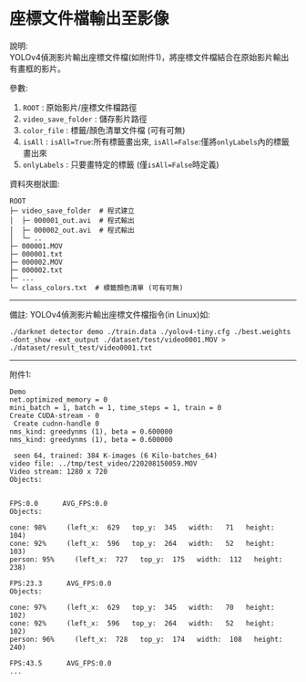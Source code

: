 # 座標文件檔輸出至影像

說明:  
YOLOv4偵測影片輸出座標文件檔(如附件1)，將座標文件檔結合在原始影片輸出有畫框的影片。

參數:

1. `ROOT`              : 原始影片/座標文件檔路徑
2. `video_save_folder` : 儲存影片路徑
3. `color_file`        : 標籤/顏色清單文件檔 (可有可無)
4. `isAll`             : `isAll=True`:所有標籤畫出來, `isAll=False`:僅將`onlyLabels`內的標籤畫出來
5. `onlyLabels`        : 只要畫特定的標籤 (僅`isAll=False`時定義)

資料夾樹狀圖:

```
ROOT  
├─ video_save_folder  # 程式建立  
│  ├─ 000001_out.avi  # 程式輸出  
│  ├─ 000002_out.avi  # 程式輸出  
│  └─ ..  
├─ 000001.MOV  
├─ 000001.txt  
├─ 000002.MOV  
├─ 000002.txt  
├─ ...  
└─ class_colors.txt  # 標籤顏色清單 (可有可無)  
```

---

備註:
YOLOv4偵測影片輸出座標文件檔指令(in Linux)如:

```
./darknet detector demo ./train.data ./yolov4-tiny.cfg ./best.weights -dont_show -ext_output ./dataset/test/video0001.MOV > ./dataset/result_test/video0001.txt
```

---

附件1:

```
Demo
net.optimized_memory = 0 
mini_batch = 1, batch = 1, time_steps = 1, train = 0 
Create CUDA-stream - 0 
 Create cudnn-handle 0 
nms_kind: greedynms (1), beta = 0.600000 
nms_kind: greedynms (1), beta = 0.600000 

 seen 64, trained: 384 K-images (6 Kilo-batches_64) 
video file: ../tmp/test_video/220208150059.MOV
Video stream: 1280 x 720 
Objects:


FPS:0.0      AVG_FPS:0.0
Objects:

cone: 98%     (left_x:  629   top_y:  345   width:   71   height:  104)
cone: 92%     (left_x:  596   top_y:  264   width:   52   height:  103)
person: 95%     (left_x:  727   top_y:  175   width:  112   height:  238)

FPS:23.3      AVG_FPS:0.0
Objects:

cone: 97%     (left_x:  629   top_y:  345   width:   70   height:  102)
cone: 92%     (left_x:  596   top_y:  264   width:   52   height:  102)
person: 96%     (left_x:  728   top_y:  174   width:  108   height:  240)

FPS:43.5      AVG_FPS:0.0
...
```
